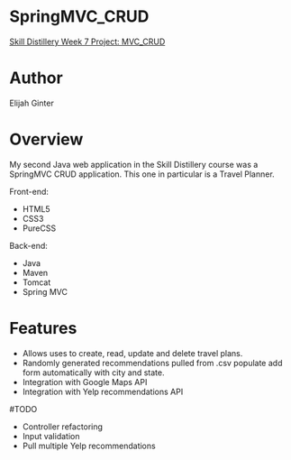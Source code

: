 # SpringMVC_CRUD
[Skill Distillery Week 7 Project: MVC_CRUD](http://elijahginter.com:8080/MVCTravelPlanner/GetTrip.do)

# Author
Elijah Ginter

# Overview
My second Java web application in the Skill Distillery course was a SpringMVC CRUD application. This one in particular is a Travel Planner. 

Front-end:
- HTML5
- CSS3
- PureCSS

Back-end:
- Java
- Maven
- Tomcat
- Spring MVC

# Features
- Allows uses to create, read, update and delete travel plans.
- Randomly generated recommendations pulled from .csv populate add form automatically with city and state.
- Integration with Google Maps API
- Integration with Yelp recommendations API

#TODO
- Controller refactoring
- Input validation
- Pull multiple Yelp recommendations

